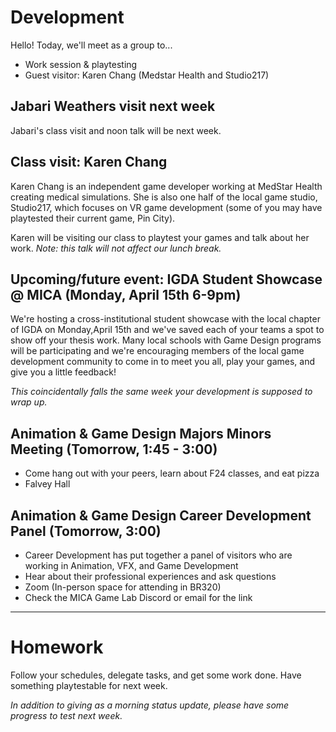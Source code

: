 # Development
Hello! Today, we'll meet as a group to...
- Work session & playtesting
- Guest visitor: Karen Chang (Medstar Health and Studio217)

## Jabari Weathers visit next week
Jabari's class visit and noon talk will be next week.

## Class visit: Karen Chang
Karen Chang is an independent game developer working at MedStar Health creating medical simulations. She is also one half of the local game studio, Studio217, which focuses on VR game development (some of you may have playtested their current game, Pin City). 

Karen will be visiting our class to playtest your games and talk about her work. _Note: this talk will not affect our lunch break._


## Upcoming/future event: IGDA Student Showcase @ MICA (Monday, April 15th 6-9pm)

We're hosting a cross-institutional student showcase with the local chapter of IGDA on Monday,April 15th and we've saved each of your teams a spot to show off your thesis work. Many local schools with Game Design programs will be participating and we're encouraging members of the local game development community to come in to meet you all, play your games, and give you a little feedback!

_This coincidentally falls the same week your development is supposed to wrap up._

## Animation & Game Design Majors Minors Meeting (Tomorrow, 1:45 - 3:00)
- Come hang out with your peers, learn about F24 classes, and eat pizza
- Falvey Hall

## Animation & Game Design Career Development Panel (Tomorrow, 3:00)
- Career Development has put together a panel of visitors who are working in Animation, VFX, and Game Development
- Hear about their professional experiences and ask questions
- Zoom (In-person space for attending in BR320)
- Check the MICA Game Lab Discord or email for the link

---


# Homework

Follow your schedules, delegate tasks, and get some work done. Have something playtestable for next week.

_In addition to giving as a morning status update, please have some progress to test next week._

